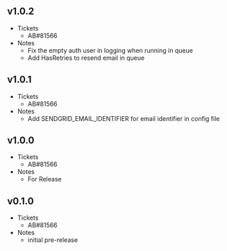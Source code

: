 ## v1.0.2
+ Tickets
    + AB#81566
+ Notes
    + Fix the empty auth user in logging when running in queue
    + Add HasRetries to resend email in queue

## v1.0.1
+ Tickets
    + AB#81566
+ Notes
    + Add SENDGRID_EMAIL_IDENTIFIER for email identifier in config file

## v1.0.0
+ Tickets
    + AB#81566
+ Notes
    + For Release

## v0.1.0
+ Tickets
    + AB#81566
+ Notes
    + initial pre-release